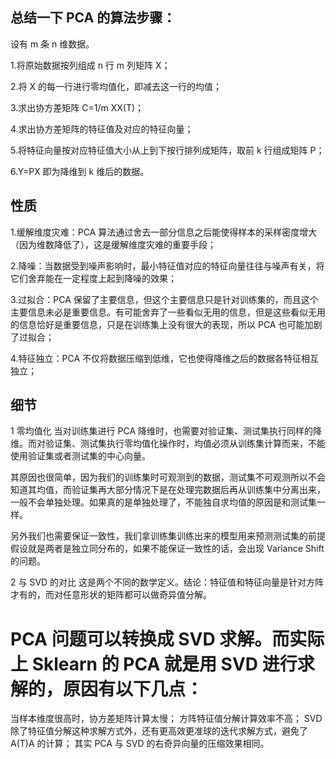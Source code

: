 ## 总结一下 PCA 的算法步骤：

设有 m 条 n 维数据。

1.将原始数据按列组成 n 行 m 列矩阵 X；

2.将 X 的每一行进行零均值化，即减去这一行的均值；

3.求出协方差矩阵 C=1/m XX(T)；

4.求出协方差矩阵的特征值及对应的特征向量；

5.将特征向量按对应特征值大小从上到下按行排列成矩阵，取前 k 行组成矩阵 P；

6.Y=PX 即为降维到 k 维后的数据。



## 性质
1.缓解维度灾难：PCA 算法通过舍去一部分信息之后能使得样本的采样密度增大（因为维数降低了），这是缓解维度灾难的重要手段；

2.降噪：当数据受到噪声影响时，最小特征值对应的特征向量往往与噪声有关，将它们舍弃能在一定程度上起到降噪的效果；

3.过拟合：PCA 保留了主要信息，但这个主要信息只是针对训练集的，而且这个主要信息未必是重要信息。有可能舍弃了一些看似无用的信息，但是这些看似无用的信息恰好是重要信息，只是在训练集上没有很大的表现，所以 PCA 也可能加剧了过拟合；

4.特征独立：PCA 不仅将数据压缩到低维，它也使得降维之后的数据各特征相互独立；


## 细节
1 零均值化
当对训练集进行 PCA 降维时，也需要对验证集、测试集执行同样的降维。而对验证集、测试集执行零均值化操作时，均值必须从训练集计算而来，不能使用验证集或者测试集的中心向量。

其原因也很简单，因为我们的训练集时可观测到的数据，测试集不可观测所以不会知道其均值，而验证集再大部分情况下是在处理完数据后再从训练集中分离出来，一般不会单独处理。如果真的是单独处理了，不能独自求均值的原因是和测试集一样。

另外我们也需要保证一致性，我们拿训练集训练出来的模型用来预测测试集的前提假设就是两者是独立同分布的，如果不能保证一致性的话，会出现 Variance Shift 的问题。

2 与 SVD 的对比
这是两个不同的数学定义。结论：特征值和特征向量是针对方阵才有的，而对任意形状的矩阵都可以做奇异值分解。



# PCA 问题可以转换成 SVD 求解。而实际上 Sklearn 的 PCA 就是用 SVD 进行求解的，原因有以下几点：

当样本维度很高时，协方差矩阵计算太慢；
方阵特征值分解计算效率不高；
SVD 除了特征值分解这种求解方式外，还有更高效更准球的迭代求解方式，避免了A(T)A 的计算；
其实 PCA 与 SVD 的右奇异向量的压缩效果相同。
